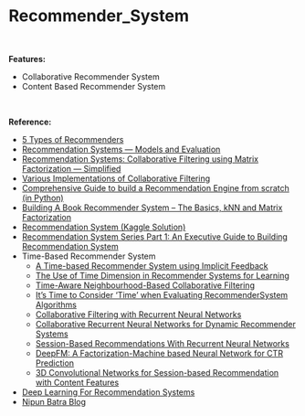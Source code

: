 # Recommender_System

<br/>

<b>Features:</b>
+ Collaborative Recommender System
+ Content Based Recommender System

<br/>

<b>Reference:</b>
* [5 Types of Recommenders](https://www.datasciencecentral.com/profiles/blogs/5-types-of-recommenders)
* [Recommendation Systems — Models and Evaluation](https://towardsdatascience.com/recommendation-systems-models-and-evaluation-84944a84fb8e)
* [Recommendation Systems: Collaborative Filtering using Matrix Factorization — Simplified](https://medium.com/sfu-big-data/recommendation-systems-collaborative-filtering-using-matrix-factorization-simplified-2118f4ef2cd3)
* [Various Implementations of Collaborative Filtering](https://towardsdatascience.com/various-implementations-of-collaborative-filtering-100385c6dfe0)
* [Comprehensive Guide to build a Recommendation Engine from scratch (in Python)](https://www.analyticsvidhya.com/blog/2018/06/comprehensive-guide-recommendation-engine-python/)
* [Building A Book Recommender System – The Basics, kNN and Matrix Factorization](https://datascienceplus.com/building-a-book-recommender-system-the-basics-knn-and-matrix-factorization/)
* [Recommendation System (Kaggle Solution)](https://www.kaggle.com/ibtesama/getting-started-with-a-movie-recommendation-system)
* [Recommendation System Series Part 1: An Executive Guide to Building Recommendation System](https://towardsdatascience.com/recommendation-system-series-part-1-an-executive-guide-to-building-recommendation-system-608f83e2630a)
* Time-Based Recommender System
  + [A Time-based Recommender System using Implicit Feedback](http://citeseerx.ist.psu.edu/viewdoc/download?doi=10.1.1.84.5471&rep=rep1&type=pdf)
  + [The Use of Time Dimension in Recommender Systems for Learning](https://www.scitepress.org/Papers/2017/63126/63126.pdf)
  + [Time-Aware Neighbourhood-Based Collaborative Filtering](https://beta.vu.nl/nl/Images/werkstuk-zwart_tcm235-887100.pdf)
  + [It’s Time to Consider ‘Time’ when Evaluating RecommenderSystem Algorithms](https://arxiv.org/ftp/arxiv/papers/1708/1708.08447.pdf)
  + [Collaborative Filtering with Recurrent Neural Networks](https://arxiv.org/pdf/1608.07400.pdf)
  + [Collaborative Recurrent Neural Networks for Dynamic Recommender Systems](http://proceedings.mlr.press/v63/ko101.pdf)
  + [Session-Based Recommendations With Recurrent Neural Networks](https://arxiv.org/pdf/1511.06939.pdf)
  + [DeepFM: A Factorization-Machine based Neural Network for CTR Prediction](https://arxiv.org/pdf/1703.04247.pdf)
  + [3D Convolutional Networks for Session-based Recommendation with Content Features](https://cseweb.ucsd.edu/classes/fa17/cse291-b/reading/p138-tuan.pdf)
* [Deep Learning For Recommendation Systems](https://awesomeopensource.com/project/robi56/Deep-Learning-for-Recommendation-Systems)
* [Nipun Batra Blog](https://nipunbatra.github.io/blog/)
